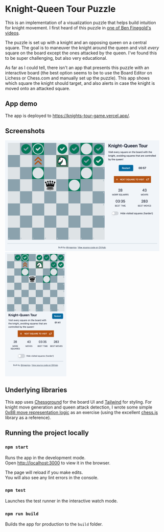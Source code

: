 # Knight-Queen Tour Puzzle

This is an implementation of a visualization puzzle that helps build intuition for knight movement. I first heard of this puzzle in [one of Ben Finegold's videos](https://www.youtube.com/watch?v=SrQlpY_eGYU).

The puzzle is set up with a knight and an opposing queen on a central square. The goal is to maneuver the knight around the queen and visit _every_ square on the board except the ones attacked by the queen. I've found this to be super challenging, but also very educational.

As far as I could tell, there isn't an app that presents this puzzle with an interactive board (the best option seems to be to use the Board Editor on Lichess or Chess.com and manually set up the puzzle). This app shows which square the knight should target, and also alerts in case the knight is moved onto an attacked square.

## App demo

The app is deployed to https://knights-tour-game.vercel.app/.

## Screenshots

<img src="screenshots/desktop.png" alt="Preview of app UI on desktop" width="600" />
<img src="screenshots/mobile.png" alt="Preview of app UI on mobile" width="200" />

## Underlying libraries

This app uses [Chessground](https://github.com/ornicar/chessground) for the board UI and [Tailwind](https://tailwindcss.com/) for styling. For knight move generation and queen attack detection, I wrote some simple [0x88 move representation logic](https://www.chessprogramming.org/0x88) as an exercise (using the excellent [chess.js](https://github.com/jhlywa/chess.js) library as a reference).

## Running the project locally

### `npm start`

Runs the app in the development mode.\
Open [http://localhost:3000](http://localhost:3000) to view it in the browser.

The page will reload if you make edits.\
You will also see any lint errors in the console.

### `npm test`

Launches the test runner in the interactive watch mode.

### `npm run build`

Builds the app for production to the `build` folder.
